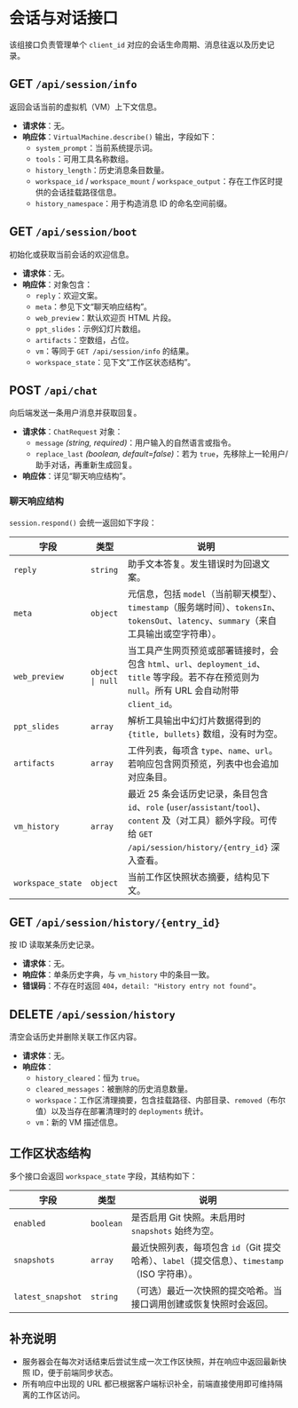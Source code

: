 # 会话与对话接口

该组接口负责管理单个 `client_id` 对应的会话生命周期、消息往返以及历史记录。

## GET `/api/session/info`
返回会话当前的虚拟机（VM）上下文信息。

- **请求体**：无。
- **响应体**：`VirtualMachine.describe()` 输出，字段如下：
  - `system_prompt`：当前系统提示词。
  - `tools`：可用工具名称数组。
  - `history_length`：历史消息条目数量。
  - `workspace_id` / `workspace_mount` / `workspace_output`：存在工作区时提供的会话挂载路径信息。
  - `history_namespace`：用于构造消息 ID 的命名空间前缀。

## GET `/api/session/boot`
初始化或获取当前会话的欢迎信息。

- **请求体**：无。
- **响应体**：对象包含：
  - `reply`：欢迎文案。
  - `meta`：参见下文“聊天响应结构”。
  - `web_preview`：默认欢迎页 HTML 片段。
  - `ppt_slides`：示例幻灯片数组。
  - `artifacts`：空数组，占位。
  - `vm`：等同于 `GET /api/session/info` 的结果。
  - `workspace_state`：见下文“工作区状态结构”。

## POST `/api/chat`
向后端发送一条用户消息并获取回复。

- **请求体**：`ChatRequest` 对象：
  - `message` *(string, required)*：用户输入的自然语言或指令。
  - `replace_last` *(boolean, default=false)*：若为 `true`，先移除上一轮用户/助手对话，再重新生成回复。
- **响应体**：详见“聊天响应结构”。

### 聊天响应结构
`session.respond()` 会统一返回如下字段：

| 字段 | 类型 | 说明 |
| --- | --- | --- |
| `reply` | `string` | 助手文本答复。发生错误时为回退文案。|
| `meta` | `object` | 元信息，包括 `model`（当前聊天模型）、`timestamp`（服务端时间）、`tokensIn`、`tokensOut`、`latency`、`summary`（来自工具输出或空字符串）。|
| `web_preview` | `object \| null` | 当工具产生网页预览或部署链接时，会包含 `html`、`url`、`deployment_id`、`title` 等字段。若不存在预览则为 `null`。所有 URL 会自动附带 `client_id`。|
| `ppt_slides` | `array` | 解析工具输出中幻灯片数据得到的 `{title, bullets}` 数组，没有时为空。|
| `artifacts` | `array` | 工件列表，每项含 `type`、`name`、`url`。若响应包含网页预览，列表中也会追加对应条目。|
| `vm_history` | `array` | 最近 25 条会话历史记录，条目包含 `id`、`role` (`user`/`assistant`/`tool`)、`content` 及（对工具）额外字段。可传给 `GET /api/session/history/{entry_id}` 深入查看。|
| `workspace_state` | `object` | 当前工作区快照状态摘要，结构见下文。|

## GET `/api/session/history/{entry_id}`
按 ID 读取某条历史记录。

- **请求体**：无。
- **响应体**：单条历史字典，与 `vm_history` 中的条目一致。
- **错误码**：不存在时返回 `404`，`detail: "History entry not found"`。

## DELETE `/api/session/history`
清空会话历史并删除关联工作区内容。

- **请求体**：无。
- **响应体**：
  - `history_cleared`：恒为 `true`。
  - `cleared_messages`：被删除的历史消息数量。
  - `workspace`：工作区清理摘要，包含挂载路径、内部目录、`removed`（布尔值）以及当存在部署清理时的 `deployments` 统计。
  - `vm`：新的 VM 描述信息。

## 工作区状态结构
多个接口会返回 `workspace_state` 字段，其结构如下：

| 字段 | 类型 | 说明 |
| --- | --- | --- |
| `enabled` | `boolean` | 是否启用 Git 快照。未启用时 `snapshots` 始终为空。|
| `snapshots` | `array` | 最近快照列表，每项包含 `id`（Git 提交哈希）、`label`（提交信息）、`timestamp`（ISO 字符串）。|
| `latest_snapshot` | `string` | （可选）最近一次快照的提交哈希。当接口调用创建或恢复快照时会返回。|

## 补充说明
- 服务器会在每次对话结束后尝试生成一次工作区快照，并在响应中返回最新快照 ID，便于前端同步状态。
- 所有响应中出现的 URL 都已根据客户端标识补全，前端直接使用即可维持隔离的工作区访问。
